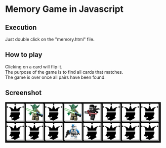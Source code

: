 # Memory Game in Javascript
## Execution
Just double click on the "memory.html" file.
## How to play
Clicking on a card will flip it.<br/>
The purpose of the game is to find all cards that matches.<br/>
The game is over once all pairs have been found.
## Screenshot
![Example1](img/ex.png)
